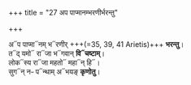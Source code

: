 +++
title = "27 अप पाप्मानम्भरणीर्भरन्तु"

+++

अ᳓प पाप्मा᳓नम् भ᳓रणीर् +++(=35, 39, 41 Arietis)+++ **भरन्तु**।  
त᳓द् यमो᳓ रा᳓जा भ᳓गवान् **वि᳓चष्टाम्**।  
लोक᳓स्य रा᳓जा महतो᳓ महा᳓न् हि᳓।  
सुग᳓न् नᳶ प᳓न्थाम् अ᳓भयङ् **कृणोतु**।  
